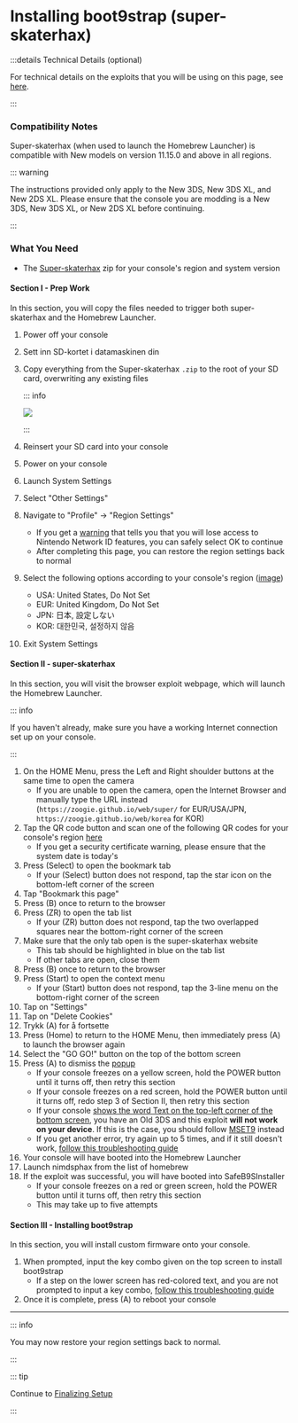 # Installing boot9strap (super-skaterhax)

:::details Technical Details (optional)

For technical details on the exploits that you will be using on this page, see [here](https://github.com/zoogie/super-skaterhax).

:::

### Compatibility Notes

Super-skaterhax (when used to launch the Homebrew Launcher) is compatible with New models on version 11.15.0 and above in all regions.

::: warning

The instructions provided only apply to the New 3DS, New 3DS XL, and New 2DS XL. Please ensure that the console you are modding is a New 3DS, New 3DS XL, or New 2DS XL before continuing.

:::

### What You Need

- The [Super-skaterhax](https://skater.nintendohomebrew.com) zip for your console's region and system version

#### Section I - Prep Work

In this section, you will copy the files needed to trigger both super-skaterhax and the Homebrew Launcher.

1. Power off your console

2. Sett inn SD-kortet i datamaskinen din

3. Copy everything from the Super-skaterhax `.zip` to the root of your SD card, overwriting any existing files

   ::: info

   ![](/images/screenshots/skaterhax/skater-root-layout.png)

   :::

4. Reinsert your SD card into your console

5. Power on your console

6. Launch System Settings

7. Select "Other Settings"

8. Navigate to "Profile" -> "Region Settings"
   - If you get a [warning](/images/screenshots/skaterhax/country-change-notice.png) that tells you that you will lose access to Nintendo Network ID features, you can safely select OK to continue
   - After completing this page, you can restore the region settings back to normal

9. Select the following options according to your console's region ([image](/images/screenshots/skaterhax/skater-lang.png))
   - USA: United States, Do Not Set
   - EUR: United Kingdom, Do Not Set
   - JPN: 日本, 設定しない
   - KOR: 대한민국, 설정하지 않음

10. Exit System Settings

#### Section II - super-skaterhax

In this section, you will visit the browser exploit webpage, which will launch the Homebrew Launcher.

::: info

If you haven't already, make sure you have a working Internet connection set up on your console.

:::

1. On the HOME Menu, press the Left and Right shoulder buttons at the same time to open the camera
   - If you are unable to open the camera, open the Internet Browser and manually type the URL instead (`https://zoogie.github.io/web/super/` for EUR/USA/JPN, `https://zoogie.github.io/web/korea` for KOR)
2. Tap the QR code button and scan one of the following QR codes for your console's region [here](https://user-images.githubusercontent.com/28328903/226086338-585bfdac-0aac-44c0-b413-89206d2815d8.png)
   - If you get a security certificate warning, please ensure that the system date is today's
3. Press (Select) to open the bookmark tab
   - If your (Select) button does not respond, tap the star icon on the bottom-left corner of the screen
4. Tap "Bookmark this page"
5. Press (B) once to return to the browser
6. Press (ZR) to open the tab list
   - If your (ZR) button does not respond, tap the two overlapped squares near the bottom-right corner of the screen
7. Make sure that the only tab open is the super-skaterhax website
   - This tab should be highlighted in blue on the tab list
   - If other tabs are open, close them
8. Press (B) once to return to the browser
9. Press (Start) to open the context menu
   - If your (Start) button does not respond, tap the 3-line menu on the bottom-right corner of the screen
10. Tap on "Settings"
11. Tap on "Delete Cookies"
12. Trykk (A) for å fortsette
13. Press (Home) to return to the HOME Menu, then immediately press (A) to launch the browser again
14. Select the "GO GO!" button on the top of the bottom screen
15. Press (A) to dismiss the [popup](/images/screenshots/skaterhax/skater-popup.png)
    - If your console freezes on a yellow screen, hold the POWER button until it turns off, then retry this section
    - If your console freezes on a red screen, hold the POWER button until it turns off, redo step 3 of Section II, then retry this section
    - If your console [shows the word Text on the top-left corner of the bottom screen](/images/screenshots/skaterhax/skater-old3ds.png), you have an Old 3DS and this exploit **will not work on your device**. If this is the case, you should follow [MSET9](installing-boot9strap-\(mset9\)) instead
    - If you get another error, try again up to 5 times, and if it still doesn't work, [follow this troubleshooting guide](troubleshooting#installing-boot9strap-super-skaterhax)
16. Your console will have booted into the Homebrew Launcher
17. Launch nimdsphax from the list of homebrew
18. If the exploit was successful, you will have booted into SafeB9SInstaller
    - If your console freezes on a red or green screen, hold the POWER button until it turns off, then retry this section
    - This may take up to five attempts

#### Section III - Installing boot9strap

In this section, you will install custom firmware onto your console.

1. When prompted, input the key combo given on the top screen to install boot9strap
   - If a step on the lower screen has red-colored text, and you are not prompted to input a key combo, [follow this troubleshooting guide](troubleshooting#issues-with-safeb9sinstaller)
2. Once it is complete, press (A) to reboot your console

<!--@include: ./_include/configure-luma3ds.md -->

<!--@include: ./_include/luma3ds-installed-note.md -->

___

::: info

You may now restore your region settings back to normal.

:::

::: tip

Continue to [Finalizing Setup](finalizing-setup)

:::
